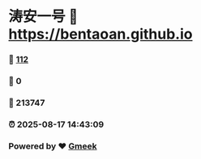 # 涛安一号 :link: https://bentaoan.github.io 
### :page_facing_up: [112](https://bentaoan.github.io/tag.html) 
### :speech_balloon: 0 
### :hibiscus: 213747 
### :alarm_clock: 2025-08-17 14:43:09 
### Powered by :heart: [Gmeek](https://github.com/Meekdai/Gmeek)
